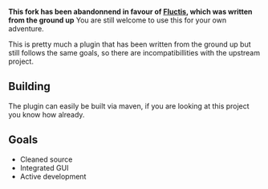 **This fork has been abandonnend in favour of [Fluctis](https://github.com/Geolykt/Fluctis), which was written from the ground up**
You are still welcome to use this for your own adventure.

This is pretty much a plugin that has been written from the ground up but still follows the same goals, so there are incompatibillities with the upstream project.

## Building
The plugin can easily be built via maven, if you are looking at this project you know how already.

## Goals
- Cleaned source
- Integrated GUI
- Active development
